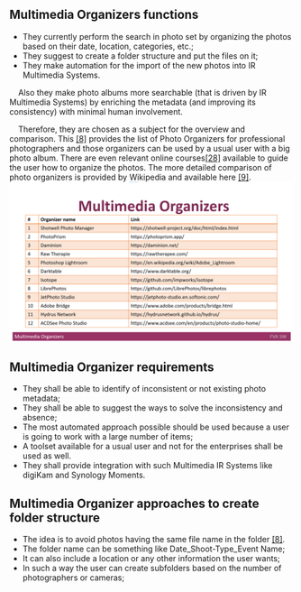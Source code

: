 ## Multimedia Organizers functions
* They currently perform the search in photo set by organizing the photos based on their date, location, categories, etc.;
* They suggest to create a folder structure and put the files on it;
* They make automation for the import of the new photos into IR Multimedia Systems.

&nbsp;&nbsp;&nbsp; 
Also they make photo albums more searchable (that is driven by IR Multimedia Systems) by enriching the metadata (and improving its consistency) with minimal human involvement.

&nbsp;&nbsp;&nbsp; Therefore, they are chosen as a subject for the overview and comparison. 
This [[8]](./REFERENCES.md) provides the list of Photo Organizers for professional photographers and those organizers can be used by a usual user with a big photo album. 
There are even relevant online courses[[28]](./REFERENCES.md) available to guide the user how to organize the photos.
The more detailed comparison of photo organizers is provided by Wikipedia and available here [[9]](./REFERENCES.md).
<img src="Images/MultimediaOrganizers.png" alt="MultimediaOrganizers.png"/>

## Multimedia Organizer requirements
* They shall be able to identify of inconsistent or not existing photo metadata;
* They shall be able to suggest the ways to solve the inconsistency and absence;
* The most automated approach possible should be used because a user is going to work with a large number of items;
* A toolset available for a usual user and not for the enterprises shall be used as well.
* They shall provide integration with such Multimedia IR Systems like digiKam and Synology Moments.

## Multimedia Organizer approaches to create folder structure
* The idea is to avoid photos having the same file name in the folder [[8]](./REFERENCES.md).
* The folder name can be something like Date_Shoot-Type_Event Name;
* It can also include a location or any other information the user wants;
* In such a way the user can create subfolders based on the number of photographers or cameras;






